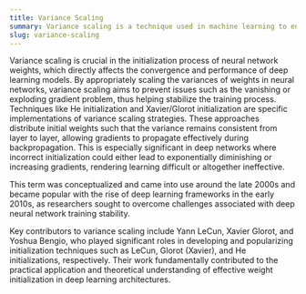 ```yaml
---
title: Variance Scaling  
summary: Variance scaling is a technique used in machine learning to ensure weights of layers are initialized in a way that maintains consistent variance of activations throughout a neural network.
slug: variance-scaling
---  
```


Variance scaling is crucial in the initialization process of neural network weights, which directly affects the convergence and performance of deep learning models. By appropriately scaling the variances of weights in neural networks, variance scaling aims to prevent issues such as the vanishing or exploding gradient problem, thus helping stabilize the training process. Techniques like He initialization and Xavier/Glorot initialization are specific implementations of variance scaling strategies. These approaches distribute initial weights such that the variance remains consistent from layer to layer, allowing gradients to propagate effectively during backpropagation. This is especially significant in deep networks where incorrect initialization could either lead to exponentially diminishing or increasing gradients, rendering learning difficult or altogether ineffective.

This term was conceptualized and came into use around the late 2000s and became popular with the rise of deep learning frameworks in the early 2010s, as researchers sought to overcome challenges associated with deep neural network training stability.

Key contributors to variance scaling include Yann LeCun, Xavier Glorot, and Yoshua Bengio, who played significant roles in developing and popularizing initialization techniques such as LeCun, Glorot (Xavier), and He initializations, respectively. Their work fundamentally contributed to the practical application and theoretical understanding of effective weight initialization in deep learning architectures.